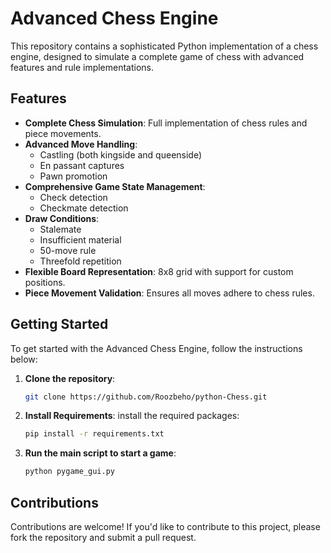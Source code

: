# Advanced Chess Engine

This repository contains a sophisticated Python implementation of a chess engine, designed to simulate a complete game of chess with advanced features and rule implementations.

## Features

- **Complete Chess Simulation**: Full implementation of chess rules and piece movements.
- **Advanced Move Handling**:
    - Castling (both kingside and queenside)
    - En passant captures
    - Pawn promotion
- **Comprehensive Game State Management**:
    - Check detection
    - Checkmate detection
- **Draw Conditions**:
    - Stalemate
    - Insufficient material
    - 50-move rule
    - Threefold repetition
- **Flexible Board Representation**: 8x8 grid with support for custom positions.
- **Piece Movement Validation**: Ensures all moves adhere to chess rules.

## Getting Started

To get started with the Advanced Chess Engine, follow the instructions below:

1. **Clone the repository**:

    ```bash
    git clone https://github.com/Roozbeho/python-Chess.git
    ```

2. **Install Requirements**: install the required packages:

    ```bash
    pip install -r requirements.txt

    ```
3. **Run the main script to start a game**:

    ```bash
    python pygame_gui.py
    ```

## Contributions

Contributions are welcome! If you'd like to contribute to this project, please fork the repository and submit a pull request. 

